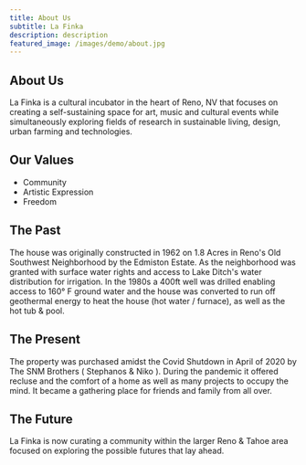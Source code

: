 ```yaml
---
title: About Us
subtitle: La Finka
description: description
featured_image: /images/demo/about.jpg
---
```


## About Us

La Finka is a cultural incubator in the heart of Reno, NV that focuses on creating a self-sustaining space for art, music and cultural events while simultaneously exploring fields of research in sustainable living, design, urban farming and technologies.

## Our Values
- Community
- Artistic Expression
- Freedom

## The Past 
The house was originally constructed in 1962 on 1.8 Acres in Reno's Old Southwest Neighborhood by the Edmiston Estate. As the neighborhood was granted with surface water rights and access to Lake Ditch's water distribution for irrigation. In the 1980s a 400ft well was drilled enabling access to 160° F ground water and the house was converted to run off geothermal energy to heat the house (hot water / furnace), as well as the hot tub & pool.   

## The Present
The property was purchased amidst the Covid Shutdown in April of 2020 by The SNM Brothers ( Stephanos & Niko ). During the pandemic it offered recluse and the comfort of a home as well as many projects to occupy the mind. It became a gathering place for friends and family from all over.

## The Future
La Finka is now curating a community within the larger Reno & Tahoe area focused on exploring the possible futures that lay ahead.

